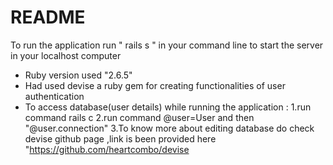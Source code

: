 # README


To run the application run " rails s " in your command line to start the server in your localhost computer
* Ruby version used "2.6.5"
* Had used devise a ruby gem for creating functionalities of user authentication
* To access database(user details) while running the application :
  1.run command rails c
  2.run command @user=User and then "@user.connection"
  3.To know more about editing database do check devise github page ,link is been provided here "https://github.com/heartcombo/devise

